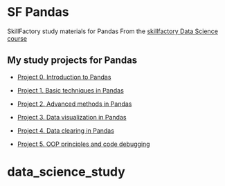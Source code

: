 # SF Pandas
SkillFactory study materials for Pandas
From the [skillfactory Data Science course](https://skillfactory.ru/data-scientist)

## My study projects for Pandas

* [Project 0. Introduction to Pandas](https://github.com/olgavekov/SF_pandas/tree/project_0)

* [Project 1. Basic techniques in Pandas](_______)
* [Project 2. Advanced methods in Pandas](_______)
* [Project 3. Data visualization in Pandas](_______)
* [Project 4. Data clearing in Pandas](_______)
* [Project 5. OOP principles and code debugging](_______)


# data_science_study